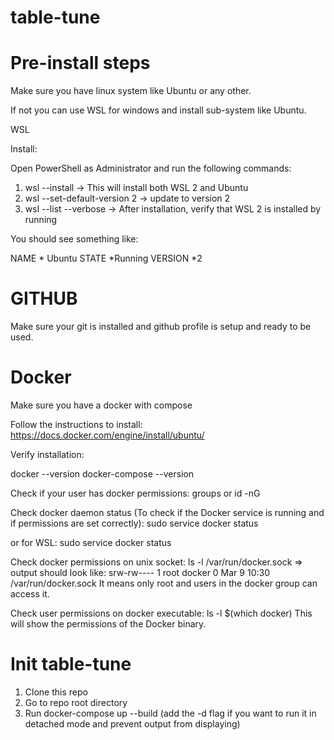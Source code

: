 # table-tune

# Pre-install steps
Make sure you have linux system like Ubuntu or any other.

If not you can use WSL for windows and install sub-system like Ubuntu.

WSL

Install:

Open PowerShell as Administrator and run the following commands:

1. wsl --install -> This will install both WSL 2 and Ubuntu
2. wsl --set-default-version 2 -> update to version 2
3. wsl --list --verbose -> After installation, verify that WSL 2 is installed by running

You should see something like:

NAME * Ubuntu
STATE *Running
VERSION *2

# GITHUB
Make sure your git is installed and github profile is setup and ready to be used.

# Docker

Make sure you have a docker with compose

Follow the instructions to install:
    https://docs.docker.com/engine/install/ubuntu/

Verify installation:

docker --version
docker-compose --version

Check if your user has docker permissions:
groups or id -nG

Check docker daemon status (To check if the Docker service is running and if permissions are set correctly):
sudo service docker status

or for WSL:
sudo service docker status

Check docker permissions on unix socket:
ls -l /var/run/docker.sock => output should look like: srw-rw---- 1 root docker 0 Mar 9 10:30 /var/run/docker.sock
It means only root and users in the docker group can access it.

Check user permissions on docker executable:
ls -l $(which docker)
This will show the permissions of the Docker binary.

# Init table-tune

1. Clone this repo
2. Go to repo root directory
3. Run docker-compose up --build (add the -d flag if you want to run it in detached mode and prevent output from displaying)